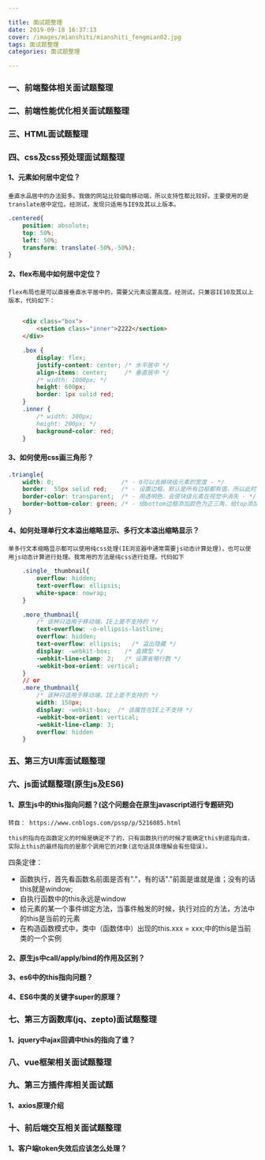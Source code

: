 ```yaml
---

title: 面试题整理
date: 2019-09-18 16:37:13
cover: /images/mianshiti/mianshiti_fengmian02.jpg
tags: 面试题整理
categories: 面试题整理

---
```


### 一、前端整体相关面试题整理

### 二、前端性能优化相关面试题整理

### 三、HTML面试题整理

### 四、css及css预处理面试题整理


#### 1、元素如何居中定位？

    垂直水品居中的办法挺多。我做的网站比较偏向移动端，所以支持性都比较好。主要使用的是translate居中定位。经测试，发现只适用与IE9及其以上版本。
```css
.centered{
    position: absolute;
    top: 50%;
    left: 50%;
    transform: translate(-50%,-50%);
}
```

#### 2、flex布局中如何居中定位？
    flex布局也是可以直接垂直水平居中的，需要父元素设置高度。经测试，只兼容IE10及其以上版本，代码如下：

```HTML

    <div class="box">
        <section class="inner">2222</section>
    </div>

```

```css
    .box {
        display: flex;
        justify-content: center; /* 水平居中 */
        align-items: center;     /* 垂直居中 */
        /* width: 1000px; */
        height: 600px;
        border: 1px solid red;
    }
    .inner {
        /* width: 300px;
        height: 200px; */
        background-color: red;
    }

```

#### 3、如何使用css画三角形？

```css
.triangle{
    width: 0;                   /* - 0可以去掉块级元素的宽度 - */
    border:  55px solid red;    /* - 设置边框，默认是所有边框都有值，所以此时会显示正方形 - */
    border-color: transparent;  /* - 用透明色，会使块级元素在视觉中消失 - */
    border-bottom-color: green; /* - 给bottom边框添加颜色为正三角、给top添加为下三角 - */
}
```

#### 4、如何处理单行文本溢出缩略显示、多行文本溢出缩略显示？
    单多行文本缩略显示都可以使用纯css处理(IE浏览器中通常需要js动态计算处理)，也可以使用js动态计算进行处理。我常用的方法是纯css进行处理。代码如下
```css
    .single_ thumbnail{
        overflow: hidden;
        text-overflow: ellipsis;
        white-space: nowrap;
    }

    .more_thumbnail{
        /* 该种只适用于移动端，IE上是不支持的 */
        text-overflow: -o-ellipsis-lastline;
        overflow: hidden;
        text-overflow: ellipsis;   /* 溢出隐藏 */ 
        display: -webkit-box;    /* 盒模型 */ 
        -webkit-line-clamp: 2;   /* 设置省略行数 */ 
        -webkit-box-orient: vertical;
    }
    // or
    .more_thumbnail{
        /* 该种只适用于移动端，IE上是不支持的 */
        width: 150px;
        display: -webkit-box;  /* 该属性在IE上不支持 */
        -webkit-box-orient: vertical;
        -webkit-line-clamp: 3;
        overflow: hidden
    }
```


### 五、第三方UI库面试题整理

### 六、js面试题整理(原生js及ES6)


#### 1、原生js中的this指向问题？(这个问题会在原生javascript进行专题研究)

    转自： https://www.cnblogs.com/pssp/p/5216085.html  
    
    this的指向在函数定义的时候是确定不了的，只有函数执行的时候才能确定this到底指向谁，实际上this的最终指向的是那个调用它的对象(这句话具体理解会有些错误)。
四条定律：  
  + 函数执行，首先看函数名前面是否有"."，有的话"."前面是谁就是谁；没有的话this就是window;
  + 自执行函数中的this永远是window
  + 给元素的某一个事件绑定方法，当事件触发的时候，执行对应的方法，方法中的this是当前的元素
  + 在构造函数模式中，类中（函数体中）出现的this.xxx = xxx;中的this是当前类的一个实例




#### 2、原生js中call/apply/bind的作用及区别？

#### 3、es6中的this指向问题？

#### 4、ES6中类的关键字super的原理？



### 七、第三方函数库(jq、zepto)面试题整理

#### 1、jquery中ajax回调中this的指向了谁？

### 八、vue框架相关面试题整理

### 九、第三方插件库相关面试题

#### 1、axios原理介绍

### 十、前后端交互相关面试题整理

#### 1、客户端token失效后应该怎么处理？


